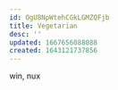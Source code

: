 ```yaml
---
id: OgU8NpWtehCGkLGMZQFjb
title: Vegetarian
desc: ''
updated: 1667656088088
created: 1643121737856
---
```


win, nux